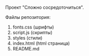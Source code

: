 Проект "Сложно сосредоточиться".

Файлы репозитория:

1. fonts.css (шрифты)
2. script.js (скрипты)
3. styles (стили)
4. index.html (html страница)
5. README.md
